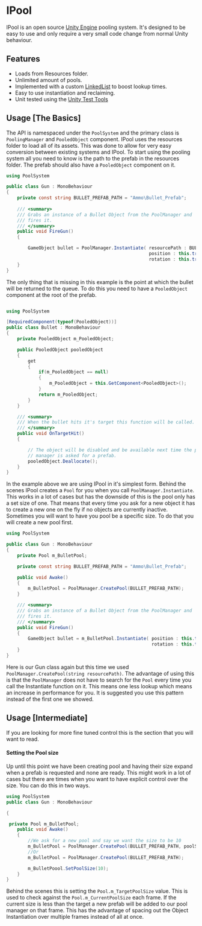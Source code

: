 # IPool


IPool is an open source [Unity Engine](http://unity3d.com/) pooling system. It's designed to be easy to use and only require a very small code change from normal Unity behaviour.

## Features
* Loads from Resources folder.
* Unlimited amount of pools.
* Implemented with a custom [LinkedList](https://en.wikipedia.org/wiki/Linked_list) to boost lookup times.
* Easy to use instantiation and reclaiming.
* Unit tested using the [Unity Test Tools](https://www.assetstore.unity3d.com/en/#!/content/13802)


## Usage [The Basics]

The API is namespaced under the `PoolSystem` and the primary class is `PoolingManager` and `PooledObject` component. IPool uses the resources folder to load all of its assets. This was done to allow for very easy conversion between existing systems and IPool. To start using the pooling system all you need to know is the path to the prefab in the resources folder. The prefab should also have a `PooledObject` component on it.


``` csharp
using PoolSystem

public class Gun : MonoBehaviour
{
    private const string BULLET_PREFAB_PATH = "Ammo\Bullet_Prefab";
    
    /// <summary>
    /// Grabs an instance of a Bullet Object from the PoolManager and
    /// fires it.
    /// </summary>
    public void FireGun()
    {

        GameObject bullet = PoolManager.Instantiate( resourcePath : BULLET_PREFAB_PATH,
                                                     position : this.transform.position,
                                                     rotation : this.transform.rotation );
    }
}

```
The only thing that is missing in this example is the point at which the bullet will be returned to the queue. To do this you need to have a `PooledObject` component at the root of the prefab.
``` csharp

using PoolSystem

[RequiredComponent(typeof(PooledObject))]
public class Bullet : MonoBehaviour
{
    private PooledObject m_PooledObject;

    public PooledObject pooledObject
    {
        get
        {
            if(m_PooledObject == null)
            {
                m_PooledObject = this.GetComponent<PooledObject>();
            }
            return m_PooledObject;
        }
    }

    /// <summary>
    /// When the bullet hits it's target this function will be called. Thi
    /// </summary>
    public void OnTargetHit()
    {

        // The object will be disabled and be available next time the pool
        // manager is asked for a prefab.
        pooledObject.Deallocate();
    }
}

```
In the example above we are using IPool in it's simplest form. Behind the scenes IPool creates a `Pool` for you when you call `PoolManager.Instantiate`. This works in a lot of cases but has the downside of this is the pool only has a set size of one. That means that every time you ask for a new object it has to create a new one on the fly if no objects are currently inactive. Sometimes you will want to have you pool be a specific size. To do that you will create a new pool first.

```csharp
using PoolSystem

public class Gun : MonoBehaviour
{
    private Pool m_BulletPool;

    private const string BULLET_PREFAB_PATH = "Ammo\Bullet_Prefab";

    public void Awake()
    {
        m_BulletPool = PoolManager.CreatePool(BULLET_PREFAB_PATH);
    }

    /// <summary>
    /// Grabs an instance of a Bullet Object from the PoolManager and
    /// fires it.
    /// </summary>
    public void FireGun()
    {
        GameObject bullet = m_BulletPool.Instantiate( position : this.transform.position,
                                                      rotation : this.transform.rotation );
    }
}

```
Here is our Gun class again but this time we used `PoolManager.CreatePool(string resourcePath)`.
The advantage of using this is that the `PoolManager` does not have to search for the `Pool` every time you call the Instantiate function on it. This means one less lookup which means an increase in performance for you. It is suggested you use this pattern instead of the first one we showed.

## Usage [Intermediate]
If you are looking for more fine tuned control this is the section that you will want to read.

#### Setting the Pool size
Up until this point we have been creating pool and having their size expand when a prefab is requested and none are ready. This might work in a lot of cases but there are times when you want to have explicit control over the size. You can do this in two ways.

```csharp
using PoolSystem
public class Gun : MonoBehaviour

{

 private Pool m_BulletPool;
    public void Awake()
    {
        //We ask for a new pool and say we want the size to be 10
        m_BulletPool = PoolManager.CreatePool(BULLET_PREFAB_PATH, poolSize: 10);
        //Or
        m_BulletPool = PoolManager.CreatePool(BULLET_PREFAB_PATH);

        m_BulletPoool.SetPoolSize(10);
    }
}

```
Behind the scenes this is setting the `Pool.m_TargetPoolSize` value. This is used to check against the `Pool.m_CurrentPoolSize` each frame. If the current size is less than the target a new prefab will be added to our pool manager on that frame. This has the advantage of spacing out the Object Instantiation over multiple frames instead of all at once.